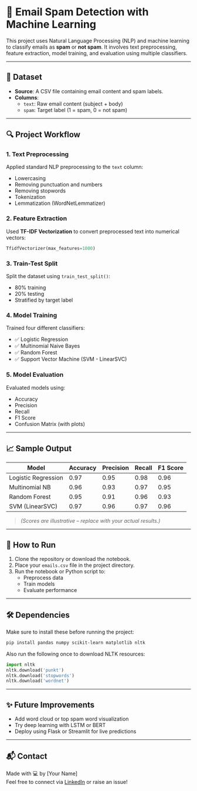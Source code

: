 
# 📧 Email Spam Detection with Machine Learning

This project uses Natural Language Processing (NLP) and machine learning to classify emails as **spam** or **not spam**. It involves text preprocessing, feature extraction, model training, and evaluation using multiple classifiers.

---

## 📂 Dataset

- **Source**: A CSV file containing email content and spam labels.
- **Columns**:
  - `text`: Raw email content (subject + body)
  - `spam`: Target label (1 = spam, 0 = not spam)

---

## 🔍 Project Workflow

### 1. Text Preprocessing
Applied standard NLP preprocessing to the `text` column:
- Lowercasing
- Removing punctuation and numbers
- Removing stopwords
- Tokenization
- Lemmatization (WordNetLemmatizer)

### 2. Feature Extraction
Used **TF-IDF Vectorization** to convert preprocessed text into numerical vectors:
```python
TfidfVectorizer(max_features=1000)
```

### 3. Train-Test Split
Split the dataset using `train_test_split()`:
- 80% training
- 20% testing
- Stratified by target label

### 4. Model Training
Trained four different classifiers:
- ✅ Logistic Regression
- ✅ Multinomial Naive Bayes
- ✅ Random Forest
- ✅ Support Vector Machine (SVM - LinearSVC)

### 5. Model Evaluation
Evaluated models using:
- Accuracy
- Precision
- Recall
- F1 Score
- Confusion Matrix (with plots)

---

## 📈 Sample Output

| Model                 | Accuracy | Precision | Recall | F1 Score |
|----------------------|----------|-----------|--------|----------|
| Logistic Regression  | 0.97     | 0.95      | 0.98   | 0.96     |
| Multinomial NB       | 0.96     | 0.93      | 0.97   | 0.95     |
| Random Forest        | 0.95     | 0.91      | 0.96   | 0.93     |
| SVM (LinearSVC)      | 0.97     | 0.96      | 0.97   | 0.96     |

> *(Scores are illustrative – replace with your actual results.)*

---

## 🚀 How to Run

1. Clone the repository or download the notebook.
2. Place your `emails.csv` file in the project directory.
3. Run the notebook or Python script to:
   - Preprocess data
   - Train models
   - Evaluate performance

---

## 🛠 Dependencies

Make sure to install these before running the project:

```bash
pip install pandas numpy scikit-learn matplotlib nltk
```

Also run the following once to download NLTK resources:

```python
import nltk
nltk.download('punkt')
nltk.download('stopwords')
nltk.download('wordnet')
```

---

## ✨ Future Improvements

- Add word cloud or top spam word visualization
- Try deep learning with LSTM or BERT
- Deploy using Flask or Streamlit for live predictions

---

## 📬 Contact

Made with 💻 by [Your Name]  
Feel free to connect via [LinkedIn](#) or raise an issue!

